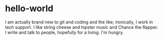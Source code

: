 # hello-world

I am actually brand new to git and coding and the like; ironically, I work in tech support. 
I like string cheese and hipster music and Chance the Rapper.
I write and talk to people, hopefully for a living.
I'm hungry.
